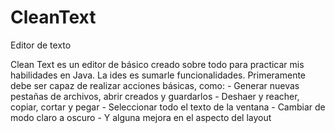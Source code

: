 # CleanText
Editor de texto

Clean Text es un editor de básico creado sobre todo para practicar mis habilidades en Java.
La ides es sumarle funcionalidades. 
Primeramente debe ser capaz de realizar acciones básicas, como:
      - Generar nuevas pestañas de archivos, abrir creados y guardarlos
      - Deshaer y reacher, copiar, cortar y pegar
      - Seleccionar todo el texto de la ventana
      - Cambiar de modo claro a oscuro
      - Y alguna mejora en el aspecto del layout
      
      
